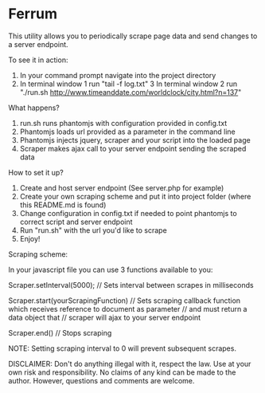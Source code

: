 Ferrum
======

This utility allows you to periodically scrape page data and send changes to a server endpoint.

To see it in action:

1. In your command prompt navigate into the project directory
2. In terminal window 1 run "tail -f log.txt"
3  In terminal window 2 run "./run.sh http://www.timeanddate.com/worldclock/city.html?n=137"

What happens?

1. run.sh runs phantomjs with configuration provided in config.txt
2. Phantomjs loads url provided as a parameter in the command line
3. Phantomjs injects jquery, scraper and your script into the loaded page
4. Scraper makes ajax call to your server endpoint sending the scraped data

How to set it up?

1. Create and host server endpoint (See server.php for example)
2. Create your own scraping scheme and put it into project folder (where this README.md is found)
3. Change configuration in config.txt if needed to point phantomjs to correct script and server endpoint
4. Run "run.sh" with the url you'd like to scrape
5. Enjoy!


Scraping scheme:

In your javascript file you can use 3 functions available to you:

Scraper.setInterval(5000);			// Sets interval between scrapes in milliseconds

Scraper.start(yourScrapingFunction)	// Sets scraping callback function which receives reference to document as parameter 
									// and must return a data object that
									// scraper will ajax to your server endpoint
									
Scraper.end()						// Stops scraping

NOTE: 	Setting scraping interval to 0 will prevent subsequent scrapes.

DISCLAIMER: Don't do anything illegal with it, respect the law. 
			Use at your own risk and responsibility. 
			No claims of any kind can be made to the author.
			However, questions and comments are welcome.
